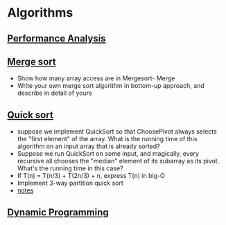 # Algorithms


## [Performance Analysis](https://www.notion.so/pyrasuite/3-Performance-f2b72d7927584d299447a659fe492384)

## [Merge sort](./4_mergeSortReport.md)
- Show how many array access are in Mergesort- Merge
- Write your own merge sort algorithm in bottom-up approach, and  describe in detail of yours 



## [Quick sort](./5_quick_sort_report.md)

- suppose we implement QuickSort so that ChoosePivot always selects the "first element" of the array. What is the running time of this algorithm on an input array that is already sorted?
- Suppose we run QuickSort on some input, and magically, every recursive all chooses the "median" element of its subarray as its pivot. What's the running time in this case?
- If T(n) = T(n/3) + T(2n/3) + n, express T(n) in big-O
- Implement 3-way partition quick sort
- [notes](https://www.notion.so/pyrasuite/4-Merge-sort-a3fff542f9ac4c8ebe27747c95187cb1)


## [Dynamic Programming](https://www.notion.so/pyrasuite/6-DP-555e6811e00f40f7bb3f410d3bc554a9)

